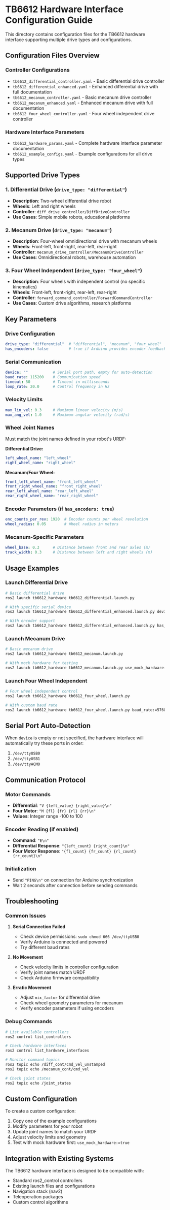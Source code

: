# TB6612 Hardware Interface Configuration Guide

This directory contains configuration files for the TB6612 hardware interface supporting multiple drive types and configurations.

## Configuration Files Overview

### Controller Configurations
- `tb6612_differential_controller.yaml` - Basic differential drive controller
- `tb6612_differential_enhanced.yaml` - Enhanced differential drive with full documentation
- `tb6612_mecanum_controller.yaml` - Basic mecanum drive controller  
- `tb6612_mecanum_enhanced.yaml` - Enhanced mecanum drive with full documentation
- `tb6612_four_wheel_controller.yaml` - Four wheel independent drive controller

### Hardware Interface Parameters
- `tb6612_hardware_params.yaml` - Complete hardware interface parameter documentation
- `tb6612_example_configs.yaml` - Example configurations for all drive types

## Supported Drive Types

### 1. Differential Drive (`drive_type: "differential"`)
- **Description**: Two-wheel differential drive robot
- **Wheels**: Left and right wheels
- **Controller**: `diff_drive_controller/DiffDriveController`
- **Use Cases**: Simple mobile robots, educational platforms

### 2. Mecanum Drive (`drive_type: "mecanum"`)
- **Description**: Four-wheel omnidirectional drive with mecanum wheels
- **Wheels**: Front-left, front-right, rear-left, rear-right
- **Controller**: `mecanum_drive_controller/MecanumDriveController`
- **Use Cases**: Omnidirectional robots, warehouse automation

### 3. Four Wheel Independent (`drive_type: "four_wheel"`)
- **Description**: Four wheels with independent control (no specific kinematics)
- **Wheels**: Front-left, front-right, rear-left, rear-right
- **Controller**: `forward_command_controller/ForwardCommandController`
- **Use Cases**: Custom drive algorithms, research platforms

## Key Parameters

### Drive Configuration
```yaml
drive_type: "differential"  # "differential", "mecanum", "four_wheel"
has_encoders: false         # true if Arduino provides encoder feedback
```

### Serial Communication
```yaml
device: ""           # Serial port path, empty for auto-detection
baud_rate: 115200    # Communication speed
timeout: 50          # Timeout in milliseconds
loop_rate: 20.0      # Control frequency in Hz
```

### Velocity Limits
```yaml
max_lin_vel: 0.3     # Maximum linear velocity (m/s)
max_ang_vel: 1.0     # Maximum angular velocity (rad/s)
```

### Wheel Joint Names
Must match the joint names defined in your robot's URDF:

**Differential Drive:**
```yaml
left_wheel_name: "left_wheel"
right_wheel_name: "right_wheel"
```

**Mecanum/Four Wheel:**
```yaml
front_left_wheel_name: "front_left_wheel"
front_right_wheel_name: "front_right_wheel"
rear_left_wheel_name: "rear_left_wheel"
rear_right_wheel_name: "rear_right_wheel"
```

### Encoder Parameters (if `has_encoders: true`)
```yaml
enc_counts_per_rev: 1920  # Encoder counts per wheel revolution
wheel_radius: 0.05        # Wheel radius in meters
```

### Mecanum-Specific Parameters
```yaml
wheel_base: 0.3      # Distance between front and rear axles (m)
track_width: 0.3     # Distance between left and right wheels (m)
```

## Usage Examples

### Launch Differential Drive
```bash
# Basic differential drive
ros2 launch tb6612_hardware tb6612_differential.launch.py

# With specific serial device
ros2 launch tb6612_hardware tb6612_differential_enhanced.launch.py device:=/dev/ttyUSB0

# With encoder support
ros2 launch tb6612_hardware tb6612_differential_enhanced.launch.py has_encoders:=true
```

### Launch Mecanum Drive
```bash
# Basic mecanum drive
ros2 launch tb6612_hardware tb6612_mecanum.launch.py

# With mock hardware for testing
ros2 launch tb6612_hardware tb6612_mecanum.launch.py use_mock_hardware:=true
```

### Launch Four Wheel Independent
```bash
# Four wheel independent control
ros2 launch tb6612_hardware tb6612_four_wheel.launch.py

# With custom baud rate
ros2 launch tb6612_hardware tb6612_four_wheel.launch.py baud_rate:=57600
```

## Serial Port Auto-Detection

When `device` is empty or not specified, the hardware interface will automatically try these ports in order:
1. `/dev/ttyUSB0`
2. `/dev/ttyUSB1` 
3. `/dev/ttyACM0`

## Communication Protocol

### Motor Commands
- **Differential**: `"V {left_value} {right_value}\n"`
- **Four Motor**: `"M {fl} {fr} {rl} {rr}\n"`
- **Values**: Integer range -100 to 100

### Encoder Reading (if enabled)
- **Command**: `"E\n"`
- **Differential Response**: `"{left_count} {right_count}\n"`
- **Four Motor Response**: `"{fl_count} {fr_count} {rl_count} {rr_count}\n"`

### Initialization
- Send `"PING\n"` on connection for Arduino synchronization
- Wait 2 seconds after connection before sending commands

## Troubleshooting

### Common Issues

1. **Serial Connection Failed**
   - Check device permissions: `sudo chmod 666 /dev/ttyUSB0`
   - Verify Arduino is connected and powered
   - Try different baud rates

2. **No Movement**
   - Check velocity limits in controller configuration
   - Verify joint names match URDF
   - Check Arduino firmware compatibility

3. **Erratic Movement**
   - Adjust `mix_factor` for differential drive
   - Check wheel geometry parameters for mecanum
   - Verify encoder parameters if using encoders

### Debug Commands
```bash
# List available controllers
ros2 control list_controllers

# Check hardware interfaces
ros2 control list_hardware_interfaces

# Monitor command topics
ros2 topic echo /diff_cont/cmd_vel_unstamped
ros2 topic echo /mecanum_cont/cmd_vel

# Check joint states
ros2 topic echo /joint_states
```

## Custom Configuration

To create a custom configuration:

1. Copy one of the example configurations
2. Modify parameters for your robot
3. Update joint names to match your URDF
4. Adjust velocity limits and geometry
5. Test with mock hardware first: `use_mock_hardware:=true`

## Integration with Existing Systems

The TB6612 hardware interface is designed to be compatible with:
- Standard ros2_control controllers
- Existing launch files and configurations
- Navigation stack (nav2)
- Teleoperation packages
- Custom control algorithms